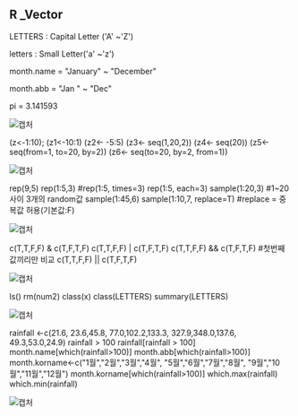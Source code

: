 ## R _Vector

LETTERS : Capital Letter ('A' ~'Z')

letters : Small Letter('a' ~'z')

month.name = "January" ~ "December"

month.abb = "Jan " ~ "Dec"

pi = 3.141593

![캡처](C:\Users\student\Desktop\캡처.PNG)



(z<-1:10);
(z1<-10:1)
(z2<- -5:5)
(z3<- seq(1,20,2))
(z4<- seq(20))
(z5<-seq(from=1, to=20, by=2))
(z6<- seq(to=20, by=2, from=1))

![캡처](C:\Users\student\Desktop\캡처.PNG)



rep(9,5)
rep(1:5,3) #rep(1:5, times=3)
rep(1:5, each=3)
sample(1:20,3) #1~20 사이 3개의 random값
sample(1:45,6)
sample(1:10,7, replace=T) #replace = 중복값 허용(기본값:F)

![캡처](C:\Users\student\Desktop\캡처.PNG)





c(T,T,F,F) & c(T,F,T,F)
c(T,T,F,F) | c(T,F,T,F)
c(T,T,F,F) && c(T,F,T,F) #첫번째 값끼리만 비교
c(T,T,F,F) || c(T,F,T,F)

![캡처](C:\Users\student\Desktop\캡처.PNG)



ls()
rm(num2)
class(x)
class(LETTERS)
summary(LETTERS)

![캡처](C:\Users\student\Desktop\캡처.PNG)



rainfall <-c(21.6, 23.6,45.8,
             77.0,102.2,133.3,
             327.9,348.0,137.6,
             49.3,53.0,24.9)
rainfall > 100
rainfall[rainfall > 100]
month.name[which(rainfall>100)]
month.abb[which(rainfall>100)]
month.korname<-c("1월","2월","3월","4월",
                 "5월","6월","7월","8월",
                 "9월","10월","11월","12월")
month.korname[which(rainfall>100)]
which.max(rainfall)
which.min(rainfall)

![캡처](C:\Users\student\Desktop\캡처.PNG)



